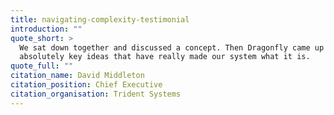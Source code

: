 ```yaml
---
title: navigating-complexity-testimonial
introduction: ""
quote_short: >
  We sat down together and discussed a concept. Then Dragonfly came up with some
  absolutely key ideas that have really made our system what it is.
quote_full: ""
citation_name: David Middleton
citation_position: Chief Executive
citation_organisation: Trident Systems
---
```

